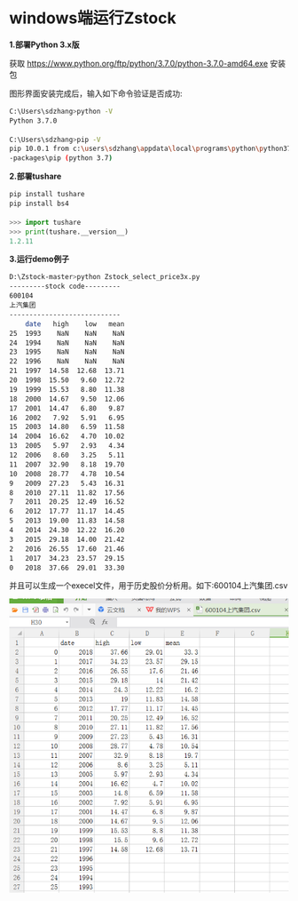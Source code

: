 # windows端运行Zstock

**1.部署Python 3.x版**

获取 https://www.python.org/ftp/python/3.7.0/python-3.7.0-amd64.exe 安装包

图形界面安装完成后，输入如下命令验证是否成功:
```bash
C:\Users\sdzhang>python -V
Python 3.7.0

C:\Users\sdzhang>pip -V
pip 10.0.1 from c:\users\sdzhang\appdata\local\programs\python\python37\lib\site
-packages\pip (python 3.7)
```

**2.部署tushare**
```python
pip install tushare
pip install bs4

>>> import tushare
>>> print(tushare.__version__)
1.2.11
```

**3.运行demo例子**
```bash
D:\Zstock-master>python Zstock_select_price3x.py
---------stock code---------
600104
上汽集团
----------------------------
    date   high    low   mean
25  1993    NaN    NaN    NaN
24  1994    NaN    NaN    NaN
23  1995    NaN    NaN    NaN
22  1996    NaN    NaN    NaN
21  1997  14.58  12.68  13.71
20  1998  15.50   9.60  12.72
19  1999  15.53   8.80  11.38
18  2000  14.67   9.50  12.06
17  2001  14.47   6.80   9.87
16  2002   7.92   5.91   6.95
15  2003  14.80   6.59  11.58
14  2004  16.62   4.70  10.02
13  2005   5.97   2.93   4.34
12  2006   8.60   3.25   5.11
11  2007  32.90   8.18  19.70
10  2008  28.77   4.78  10.54
9   2009  27.23   5.43  16.31
8   2010  27.11  11.82  17.56
7   2011  20.25  12.49  16.52
6   2012  17.77  11.17  14.45
5   2013  19.00  11.83  14.58
4   2014  24.30  12.22  16.20
3   2015  29.18  14.00  21.42
2   2016  26.55  17.60  21.46
1   2017  34.23  23.57  29.15
0   2018  37.66  29.01  33.30
```
并且可以生成一个execel文件，用于历史股价分析用。如下:600104上汽集团.csv

![Alt text](./demo.png)




